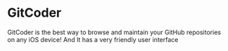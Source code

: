 # GitCoder
GitCoder is the best way to browse and maintain your GitHub repositories on any iOS device! And It has a very friendly user interface
